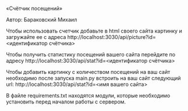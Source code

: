 «Счётчик посещений»

Автор: Бараковский Михаил 

Чтобы использовать счетчик добавьте в html своего сайта картинку и
загружайте ее с адреса http://localhost:3030/api/picture?id=<идентификатор счётчика>

Чтобы получить статистику посещений вашего сайта перейдите по адресу
http://localhost:3030/api/stat?id=<идентификатор счётчика>

Чтобы добавить картинку с количеством посещений на ваш сайт необходимо
после запуска main.py встроить на ваш сайт следующий url:
http://localhost:3030/api/stat?id=<имя вашего сайта>

В файле requirements.txt находятся модули, которые необходимо установить
перед началом работы с сервером.